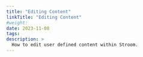```yaml
---
title: "Editing Content"
linkTitle: "Editing Content"
#weight:
date: 2023-11-08
tags: 
description: >
  How to edit user defined content within Stroom.
---
```



